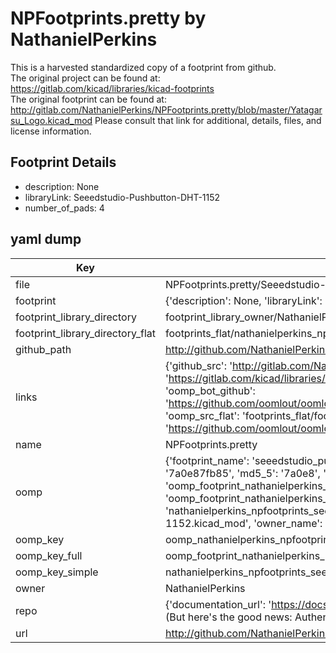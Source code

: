 # NPFootprints.pretty by NathanielPerkins  
This is a harvested standardized copy of a footprint from github.  
The original project can be found at:  
https://gitlab.com/kicad/libraries/kicad-footprints  
The original footprint can be found at:
http://gitlab.com/NathanielPerkins/NPFootprints.pretty/blob/master/Yatagarsu_Logo.kicad_mod
Please consult that link for additional, details, files, and license information.  
## Footprint Details
* description: None  
* libraryLink: Seeedstudio-Pushbutton-DHT-1152  
* number_of_pads: 4  
## yaml dump  
| Key | Value |  
| --- | --- |  
| file | NPFootprints.pretty/Seeedstudio-Pushbutton-DHT-1152.kicad_mod |  
| footprint | {'description': None, 'libraryLink': 'Seeedstudio-Pushbutton-DHT-1152', 'number_of_pads': 4} |  
| footprint_library_directory | footprint_library_owner/NathanielPerkins_NPFootprints.pretty |  
| footprint_library_directory_flat | footprints_flat/nathanielperkins_npfootprints_seeedstudio_pushbutton_dht_1152/working |  
| github_path | http://github.com/NathanielPerkins/NPFootprints.pretty/blob/master/Seeedstudio-Pushbutton-DHT-1152.kicad_mod |  
| links | {'github_src': 'http://gitlab.com/NathanielPerkins/NPFootprints.pretty/blob/master/Yatagarsu_Logo.kicad_mod', 'github_src_repo': 'https://gitlab.com/kicad/libraries/kicad-footprints', 'oomp_bot': 'footprints/nathanielperkins_npfootprints_seeedstudio_pushbutton_dht_1152/working', 'oomp_bot_github': 'https://github.com/oomlout/oomlout_oomp_footprint_bot/tree/main/footprints/nathanielperkins_npfootprints_seeedstudio_pushbutton_dht_1152/working', 'oomp_src_flat': 'footprints_flat/footprints_flat/nathanielperkins_npfootprints_seeedstudio_pushbutton_dht_1152/working', 'oomp_src_flat_github': 'https://github.com/oomlout/oomlout_oomp_footprint_src/tree/main/footprints_flat/nathanielperkins_npfootprints_seeedstudio_pushbutton_dht_1152/working'} |  
| name | NPFootprints.pretty |  
| oomp | {'footprint_name': 'seeedstudio_pushbutton_dht_1152', 'library_name': 'npfootprints', 'md5': '7a0e87fb85d31d1230b3c540a42d61d9', 'md5_10': '7a0e87fb85', 'md5_5': '7a0e8', 'md5_6': '7a0e87', 'oomp_key': 'oomp_nathanielperkins_npfootprints_seeedstudio_pushbutton_dht_1152', 'oomp_key_extra': 'oomp_footprint_nathanielperkins_npfootprints_seeedstudio_pushbutton_dht_1152', 'oomp_key_full': 'oomp_footprint_nathanielperkins_npfootprints_seeedstudio_pushbutton_dht_1152_7a0e87', 'oomp_key_simple': 'nathanielperkins_npfootprints_seeedstudio_pushbutton_dht_1152', 'original_filename': 'NPFootprints.pretty/Seeedstudio-Pushbutton-DHT-1152.kicad_mod', 'owner_name': 'nathanielperkins'} |  
| oomp_key | oomp_nathanielperkins_npfootprints_seeedstudio_pushbutton_dht_1152 |  
| oomp_key_full | oomp_footprint_nathanielperkins_npfootprints_seeedstudio_pushbutton_dht_1152 |  
| oomp_key_simple | nathanielperkins_npfootprints_seeedstudio_pushbutton_dht_1152 |  
| owner | NathanielPerkins |  
| repo | {'documentation_url': 'https://docs.github.com/rest/overview/resources-in-the-rest-api#rate-limiting', 'message': "API rate limit exceeded for 84.66.173.59. (But here's the good news: Authenticated requests get a higher rate limit. Check out the documentation for more details.)"} |  
| url | http://github.com/NathanielPerkins/NPFootprints.pretty |  

